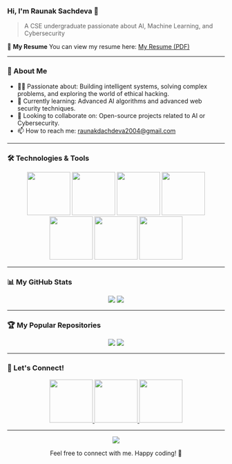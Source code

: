 ### Hi, I'm Raunak Sachdeva 👋
> A CSE undergraduate passionate about AI, Machine Learning, and Cybersecurity

📄 **My Resume**
You can view my resume here: [My Resume (PDF)](https://drive.google.com/file/d/1eYmXKgU-PkieH4J4bAxcCu7oy6IDUiIh/view?usp=sharing)

---

### 🚀 About Me
- 👩‍💻 Passionate about: Building intelligent systems, solving complex problems, and exploring the world of ethical hacking.
- 🌱 Currently learning: Advanced AI algorithms and advanced web security techniques.
- 🤝 Looking to collaborate on: Open-source projects related to AI or Cybersecurity.
- 📫 How to reach me: raunakdachdeva2004@gmail.com

---

### 🛠️ Technologies & Tools
<p align="center">
  <img src="https://user-images.githubusercontent.com/74038190/212257468-1e9a91f1-b626-4baa-b15d-5c385dfa7ed2.gif" width="100">
  <img src="https://user-images.githubusercontent.com/74038190/212257465-7ce8d493-cac5-494e-982a-5a9deb852c4b.gif" width="100">
  <img src="https://user-images.githubusercontent.com/74038190/212257472-08e52665-c503-4bd9-aa20-f5a4dae769b5.gif" width="100">  
  <img src="https://github.com/Anmol-Baranwal/Cool-GIFs-For-GitHub/assets/74038190/e0d299f2-767c-4c21-bd49-90f2a19f1a78" width="100">
  <img src="https://github.com/Anmol-Baranwal/Cool-GIFs-For-GitHub/assets/74038190/29fd6286-4e7b-4d6c-818f-c4765d5e39a9" width="100">
  <img src="https://github.com/Anmol-Baranwal/Cool-GIFs-For-GitHub/assets/74038190/de038172-e903-4951-926c-755878deb0b4" width="100">
  <img src="https://github.com/Anmol-Baranwal/Cool-GIFs-For-GitHub/assets/74038190/398b19b1-9aae-4c1f-8bc0-d172a2c08d68" width="100">
</p>

---

### 📊 My GitHub Stats
<div align="center">
  <img src="https://github-readme-stats.vercel.app/api?username=RaunakSachdeva2004&show_icons=true&theme=radical&hide_border=true" />
  <img src="https://streak-stats.demolab.com/?user=RaunakSachdeva2004&theme=radical&hide_border=true" />
</div>

---

### 🏆 My Popular Repositories
<div align="center">
  <img src="https://github.com/RaunakSachdeva2004/Leetcode-problems" />
  <img src="https://github-readme-stats.vercel.app/api/pin/?username=RaunakSachdeva2004&repo=JAVA-PROBLEMS&theme=radical&hide_border=true" />
</div>

---

### 🔗 Let's Connect!
<p align="center">
  <a href="www.linkedin.com/in/raunak-sachdev" target="_blank">
    <img src="https://user-images.githubusercontent.com/74038190/235294012-0a55e343-37ad-4b0f-924f-c8431d9d2483.gif" width="100">
  </a>
  <a href="https://www.instagram.com/raunak__sachdeva__/" target="_blank">
    <img src="https://user-images.githubusercontent.com/74038190/235294013-a33e5c43-a01c-43f6-b44d-a406d8b4ab75.gif" width="100">
  </a>
  <a href="https://x.com/RaunakSachdeva_" target="_blank">
    <img src="https://user-images.githubusercontent.com/74038190/235294011-b8074c31-9097-4a65-a594-4151b58743a8.gif" width="100">
    
  </a>
</p>

---

<div align="center">
  <img src="https://profile-counter.glitch.me/RaunakSachdeva2004/count.svg" />
</div>
<p align="center">Feel free to connect with me. Happy coding! 🚀</p>
